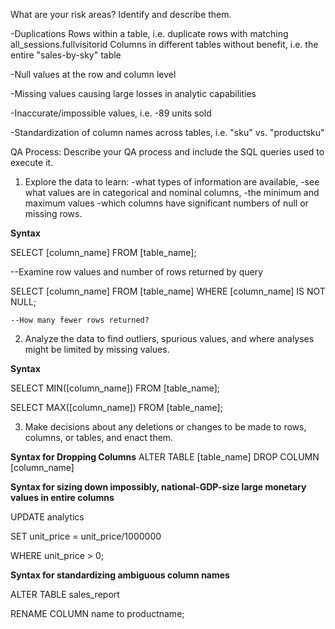 What are your risk areas? Identify and describe them.

-Duplications
  Rows within a table, i.e. duplicate rows with matching all_sessions.fullvisitorid
  Columns in different tables without benefit, i.e. the entire "sales-by-sky" table

-Null values at the row and column level

-Missing values causing large losses in analytic capabilities

-Inaccurate/impossible values, i.e. -89 units sold

-Standardization of column names across tables, i.e. "sku" vs. "productsku"


QA Process:
Describe your QA process and include the SQL queries used to execute it.
1) Explore the data to learn: 
  -what types of information are available, 
  -see what values are in categorical and nominal columns, 
  -the minimum and maximum values
  -which columns have significant numbers of null or missing rows.
  
**Syntax**

SELECT [column_name]
    FROM [table_name];

  --Examine row values and number of rows returned by query
  
  SELECT [column_name]
    FROM [table_name]
    WHERE [column_name] IS NOT NULL;
    
    --How many fewer rows returned?

2) Analyze the data to find outliers, spurious values, and where analyses might be limited by missing values.

**Syntax**

SELECT MIN([column_name]) FROM [table_name];

SELECT MAX([column_name]) FROM [table_name];


3) Make decisions about any deletions or changes to be made to rows, columns, or tables, and enact them.

**Syntax for Dropping Columns**
ALTER TABLE [table_name]
DROP COLUMN [column_name]


**Syntax for sizing down impossibly, national-GDP-size large monetary values in entire columns**

UPDATE analytics

SET unit_price = unit_price/1000000

WHERE unit_price > 0;


**Syntax for standardizing ambiguous column names**

ALTER TABLE sales_report

RENAME COLUMN name to productname;
